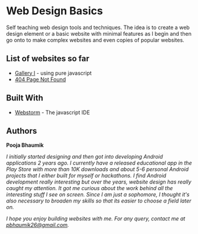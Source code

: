 # Web Design Basics

Self teaching web design tools and techniques. The idea is to create a web design element or a basic website with minimal features as I begin and then go onto to make complex websites and even copies of popular websites.

## List of websites so far
* [Gallery I](https://github.com/PoojaB26/web-design-basics/tree/master/gallery-basics) - using pure javascript
* [404 Page Not Found](https://github.com/PoojaB26/web-design-basics/tree/master/404-page) 

## Built With

* [Webstorm](https://www.jetbrains.com/webstorm/) - The javascript IDE

## Authors

**Pooja Bhaumik** 

*I initially started designing and then got into developing Android applications 2 years ago. I currently have a released educational app in the Play Store with more than 10K downloads and about 5-6 personal Android projects that I either built for myself or hackathons. I find Android development really interesting but over the years, website design has really caught my attention. It got me curious about the work behind all the interesting stuff I see on screen. Since I am just a sophomore, I thought it's also necessary to broaden my skills so that its easier to choose a field later on.*

*I hope you enjoy building websites with me. For any query, contact me at pbhaumik26@gmail.com.*
